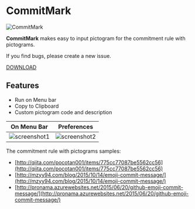 # CommitMark

![CommitMark](./assets/logo.png)

**CommitMark** makes easy to input pictogram for the commitment rule with pictograms.

If you find bugs, please create a new issue.

[DOWNLOAD](https://github.com/jinSasaki/CommitMark/releases/latest)

## Features
- Run on Menu bar
- Copy to Clipboard
- Custom pictogram code and description

On Menu Bar | Preferences
--- | ---
![screenshot1](./assets/screenshot01.png) | ![screenshot2](./assets/screenshot02.png)

The commitment rule with pictograms samples:

- [http://qiita.com/pocotan001/items/775cc77087be5562cc56](http://qiita.com/pocotan001/items/775cc77087be5562cc56)
- [http://mzyy94.com/blog/2015/10/14/emoji-commit-message/](http://mzyy94.com/blog/2015/10/14/emoji-commit-message/)
- [http://pronama.azurewebsites.net/2015/06/20/github-emoji-commit-message/](http://pronama.azurewebsites.net/2015/06/20/github-emoji-commit-message/)
